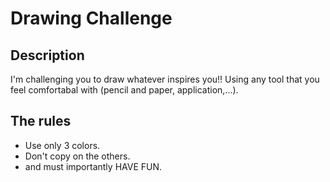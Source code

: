 # Drawing Challenge 

## Description 
I'm challenging you to draw whatever inspires you!! Using any tool that you feel comfortabal with (pencil and paper, application,...).

## The rules 
* Use only 3 colors.
* Don't copy on the others.
* and must importantly HAVE FUN.
